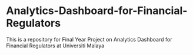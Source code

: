 # Analytics-Dashboard-for-Financial-Regulators
This is a repository for Final Year Project on Analytics Dashboard for Financial Regulators at Universiti Malaya
